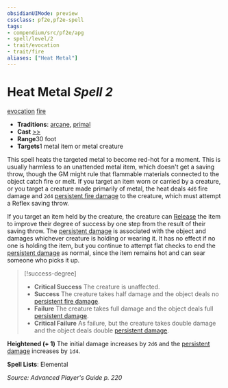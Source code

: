 ```yaml
---
obsidianUIMode: preview
cssclass: pf2e,pf2e-spell
tags:
- compendium/src/pf2e/apg
- spell/level/2
- trait/evocation
- trait/fire
aliases: ["Heat Metal"]
---
```

# Heat Metal *Spell 2*   
[evocation](/rules/traits/evocation.md)  [fire](/rules/traits/fire.md)  

- **Traditions**: [arcane](/rules/traits/arcane.md), [primal](/rules/traits/primal.md)
- **Cast** [>>](/rules/core-rulebook/chapter-9-playing-the-game.md#Actions "Two-Action") 
- **Range**30 foot
- **Targets**1 metal item or metal creature

This spell heats the targeted metal to become red-hot for a moment. This is usually harmless to an unattended metal item, which doesn't get a saving throw, though the GM might rule that flammable materials connected to the object catch fire or melt. If you target an item worn or carried by a creature, or you target a creature made primarily of metal, the heat deals `4d6` fire damage and `2d4` [persistent fire damage](/rules/conditions.md#Persistent%20Damage) to the creature, which must attempt a Reflex saving throw.

If you target an item held by the creature, the creature can [Release](/rules/actions/release.md) the item to improve their degree of success by one step from the result of their saving throw. The [persistent damage](/rules/conditions.md#Persistent%20Damage) is associated with the object and damages whichever creature is holding or wearing it. It has no effect if no one is holding the item, but you continue to attempt flat checks to end the [persistent damage](/rules/conditions.md#Persistent%20Damage) as normal, since the item remains hot and can sear someone who picks it up.

> [!success-degree] 
> - **Critical Success** The creature is unaffected.
> - **Success** The creature takes half damage and the object deals no [persistent fire damage](/rules/conditions.md#Persistent%20Damage).
> - **Failure** The creature takes full damage and the object deals full [persistent damage](/rules/conditions.md#Persistent%20Damage).
> - **Critical Failure** As failure, but the creature takes double damage and the object deals double [persistent damage](/rules/conditions.md#Persistent%20Damage).

**Heightened (+ 1)** The initial damage increases by `2d6` and the [persistent damage](/rules/conditions.md#Persistent%20Damage) increases by `1d4`.

**Spell Lists**: Elemental

*Source: Advanced Player's Guide p. 220*